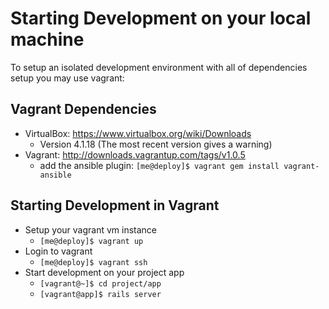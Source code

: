 Starting Development on your local machine
=========

To setup an isolated development environment with all of dependencies
setup you may use vagrant:

Vagrant Dependencies
----
* VirtualBox: https://www.virtualbox.org/wiki/Downloads
  * Version 4.1.18 (The most recent version gives a warning)
* Vagrant: http://downloads.vagrantup.com/tags/v1.0.5
  * add the ansible plugin: `[me@deploy]$ vagrant gem install vagrant-ansible`

Starting Development in Vagrant
---
* Setup your vagrant vm instance
  * `[me@deploy]$ vagrant up`
* Login to vagrant
  * `[me@deploy]$ vagrant ssh`
* Start development on your project app
  * `[vagrant@~]$ cd project/app`
  * `[vagrant@app]$ rails server`

